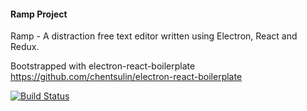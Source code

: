 #### Ramp Project


Ramp - A distraction free text editor written using Electron, React and Redux.

Bootstrapped with electron-react-boilerplate https://github.com/chentsulin/electron-react-boilerplate

[![Build Status](https://travis-ci.org/ShlokD/ramp.svg?branch=master)](https://travis-ci.org/ShlokD/ramp)
